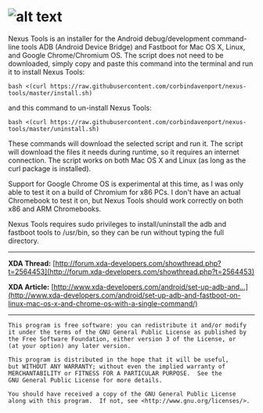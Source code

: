 ![alt text](http://i.imgur.com/shjM51Q.png "Nexus Tools")
===========

Nexus Tools is an installer for the Android debug/development command-line tools ADB (Android Device Bridge) and Fastboot for Mac OS X, Linux, and Google Chrome/Chromium OS. The script does not need to be downloaded, simply copy and paste this command into the terminal and run it to install Nexus Tools:
```
bash <(curl https://raw.githubusercontent.com/corbindavenport/nexus-tools/master/install.sh)
```
and this command to un-install Nexus Tools:
```
bash <(curl https://raw.githubusercontent.com/corbindavenport/nexus-tools/master/uninstall.sh)
```
These commands will download the selected script and run it. The script will download the files it needs during runtime, so it requires an internet connection. The script works on both Mac OS X and Linux (as long as the curl package is installed).

Support for Google Chrome OS is experimental at this time, as I was only able to test it on a build of Chromium for x86 PCs. I don't have an actual Chromebook to test it on, but Nexus Tools should work correctly on both x86 and ARM Chromebooks.

Nexus Tools requires sudo privileges to install/uninstall the adb and fastboot tools to /usr/bin, so they can be run without typing the full directory.

---------------------------------------

__XDA Thread:__ [http://forum.xda-developers.com/showthread.php?t=2564453](http://forum.xda-developers.com/showthread.php?t=2564453)

__XDA Article:__ [http://www.xda-developers.com/android/set-up-adb-and...](http://www.xda-developers.com/android/set-up-adb-and-fastboot-on-linux-mac-os-x-and-chrome-os-with-a-single-command/)

---------------------------------------

    This program is free software: you can redistribute it and/or modify
    it under the terms of the GNU General Public License as published by
    the Free Software Foundation, either version 3 of the License, or
    (at your option) any later version.

    This program is distributed in the hope that it will be useful,
    but WITHOUT ANY WARRANTY; without even the implied warranty of
    MERCHANTABILITY or FITNESS FOR A PARTICULAR PURPOSE.  See the
    GNU General Public License for more details.

    You should have received a copy of the GNU General Public License
    along with this program.  If not, see <http://www.gnu.org/licenses/>.

